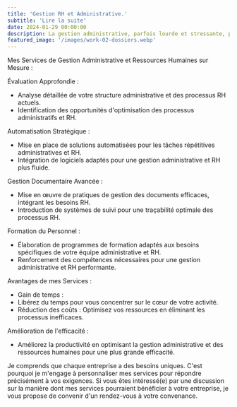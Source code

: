 ```yaml
---
title: 'Gestion RH et Administrative.'
subtitle: 'Lire la suite'
date: 2024-01-29 00:00:00
description: La gestion administrative, parfois lourde et stressante, peut avoir un impact direct sur la santé financière de votre entreprise. Des processus complexes peuvent surgir, générant des problèmes. Il est crucial de simplifier et d'améliorer ces aspects pour alléger les coûts et apaiser les tensions financières.
featured_image: '/images/work-02-dossiers.webp'
---
```

Mes Services de Gestion Administrative et Ressources Humaines sur Mesure :

Évaluation Approfondie :
* Analyse détaillée de votre structure administrative et des processus RH actuels.
* Identification des opportunités d'optimisation des processus administratifs et RH.

Automatisation Stratégique :
* Mise en place de solutions automatisées pour les tâches répétitives administratives et RH.
* Intégration de logiciels adaptés pour une gestion administrative et RH plus fluide.

Gestion Documentaire Avancée :
* Mise en œuvre de pratiques de gestion des documents efficaces, intégrant les besoins RH.
* Introduction de systèmes de suivi pour une traçabilité optimale des processus RH.

Formation du Personnel :
* Élaboration de programmes de formation adaptés aux besoins spécifiques de votre équipe administrative et RH.
* Renforcement des compétences nécessaires pour une gestion administrative et RH performante.

Avantages de mes Services :
* Gain de temps : 
* Libérez du temps pour vous concentrer sur le cœur de votre activité.
* Réduction des coûts : Optimisez vos ressources en éliminant les processus inefficaces.

Amélioration de l'efficacité : 
* Améliorez la productivité en optimisant la gestion administrative et des ressources humaines pour une plus grande efficacité.

Je comprends que chaque entreprise a des besoins uniques. C'est pourquoi je m'engage à personnaliser mes services pour répondre précisément à vos exigences. 
Si vous êtes intéressé(e) par une discussion sur la manière dont mes services pourraient bénéficier à votre entreprise, je vous propose de convenir d'un rendez-vous à votre convenance.



